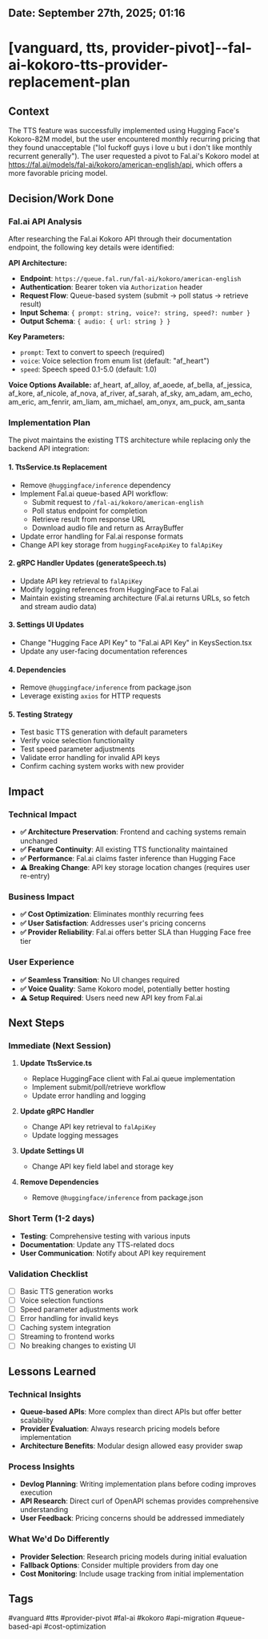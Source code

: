 ## Date: September 27th, 2025; 01:16

# [vanguard, tts, provider-pivot]--fal-ai-kokoro-tts-provider-replacement-plan

## Context

The TTS feature was successfully implemented using Hugging Face's Kokoro-82M model, but the user encountered monthly recurring pricing that they found unacceptable ("lol fuckoff guys i love u but i don't like monthly recurrent generally"). The user requested a pivot to Fal.ai's Kokoro model at https://fal.ai/models/fal-ai/kokoro/american-english/api, which offers a more favorable pricing model.

## Decision/Work Done

### Fal.ai API Analysis

After researching the Fal.ai Kokoro API through their documentation endpoint, the following key details were identified:

**API Architecture:**
- **Endpoint**: `https://queue.fal.run/fal-ai/kokoro/american-english`
- **Authentication**: Bearer token via `Authorization` header
- **Request Flow**: Queue-based system (submit → poll status → retrieve result)
- **Input Schema**: `{ prompt: string, voice?: string, speed?: number }`
- **Output Schema**: `{ audio: { url: string } }`

**Key Parameters:**
- `prompt`: Text to convert to speech (required)
- `voice`: Voice selection from enum list (default: "af_heart")
- `speed`: Speech speed 0.1-5.0 (default: 1.0)

**Voice Options Available:**
af_heart, af_alloy, af_aoede, af_bella, af_jessica, af_kore, af_nicole, af_nova, af_river, af_sarah, af_sky, am_adam, am_echo, am_eric, am_fenrir, am_liam, am_michael, am_onyx, am_puck, am_santa

### Implementation Plan

The pivot maintains the existing TTS architecture while replacing only the backend API integration:

#### 1. TtsService.ts Replacement
- Remove `@huggingface/inference` dependency
- Implement Fal.ai queue-based API workflow:
  - Submit request to `/fal-ai/kokoro/american-english`
  - Poll status endpoint for completion
  - Retrieve result from response URL
  - Download audio file and return as ArrayBuffer
- Update error handling for Fal.ai response formats
- Change API key storage from `huggingFaceApiKey` to `falApiKey`

#### 2. gRPC Handler Updates (generateSpeech.ts)
- Update API key retrieval to `falApiKey`
- Modify logging references from HuggingFace to Fal.ai
- Maintain existing streaming architecture (Fal.ai returns URLs, so fetch and stream audio data)

#### 3. Settings UI Updates
- Change "Hugging Face API Key" to "Fal.ai API Key" in KeysSection.tsx
- Update any user-facing documentation references

#### 4. Dependencies
- Remove `@huggingface/inference` from package.json
- Leverage existing `axios` for HTTP requests

#### 5. Testing Strategy
- Test basic TTS generation with default parameters
- Verify voice selection functionality
- Test speed parameter adjustments
- Validate error handling for invalid API keys
- Confirm caching system works with new provider

## Impact

### Technical Impact
- **✅ Architecture Preservation**: Frontend and caching systems remain unchanged
- **✅ Feature Continuity**: All existing TTS functionality maintained
- **✅ Performance**: Fal.ai claims faster inference than Hugging Face
- **⚠️ Breaking Change**: API key storage location changes (requires user re-entry)

### Business Impact
- **✅ Cost Optimization**: Eliminates monthly recurring fees
- **✅ User Satisfaction**: Addresses user's pricing concerns
- **✅ Provider Reliability**: Fal.ai offers better SLA than Hugging Face free tier

### User Experience
- **✅ Seamless Transition**: No UI changes required
- **✅ Voice Quality**: Same Kokoro model, potentially better hosting
- **⚠️ Setup Required**: Users need new API key from Fal.ai

## Next Steps

### Immediate (Next Session)
1. **Update TtsService.ts**
   - Replace HuggingFace client with Fal.ai queue implementation
   - Implement submit/poll/retrieve workflow
   - Update error handling and logging

2. **Update gRPC Handler**
   - Change API key retrieval to `falApiKey`
   - Update logging messages

3. **Update Settings UI**
   - Change API key field label and storage key

4. **Remove Dependencies**
   - Remove `@huggingface/inference` from package.json

### Short Term (1-2 days)
- **Testing**: Comprehensive testing with various inputs
- **Documentation**: Update any TTS-related docs
- **User Communication**: Notify about API key requirement

### Validation Checklist
- [ ] Basic TTS generation works
- [ ] Voice selection functions
- [ ] Speed parameter adjustments work
- [ ] Error handling for invalid keys
- [ ] Caching system integration
- [ ] Streaming to frontend works
- [ ] No breaking changes to existing UI

## Lessons Learned

### Technical Insights
- **Queue-based APIs**: More complex than direct APIs but offer better scalability
- **Provider Evaluation**: Always research pricing models before implementation
- **Architecture Benefits**: Modular design allowed easy provider swap

### Process Insights
- **Devlog Planning**: Writing implementation plans before coding improves execution
- **API Research**: Direct curl of OpenAPI schemas provides comprehensive understanding
- **User Feedback**: Pricing concerns should be addressed immediately

### What We'd Do Differently
- **Provider Selection**: Research pricing models during initial evaluation
- **Fallback Options**: Consider multiple providers from day one
- **Cost Monitoring**: Include usage tracking from initial implementation

## Tags
#vanguard #tts #provider-pivot #fal-ai #kokoro #api-migration #queue-based-api #cost-optimization
